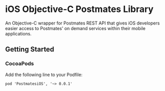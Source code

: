 # iOS Objective-C Postmates Library
An Objective-C wrapper for Postmates REST API that gives iOS developers easier access to Postmates' on demand services within their mobile applications.

## Getting Started
### CocoaPods
Add the following line to your Podfile:

`pod 'PostmatesiOS', '~> 0.0.1'`
